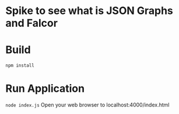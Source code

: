 # Spike to see what is JSON Graphs and Falcor

# Build
  `npm install`

# Run Application
  `node index.js`
   Open your web browser to localhost:4000/index.html
